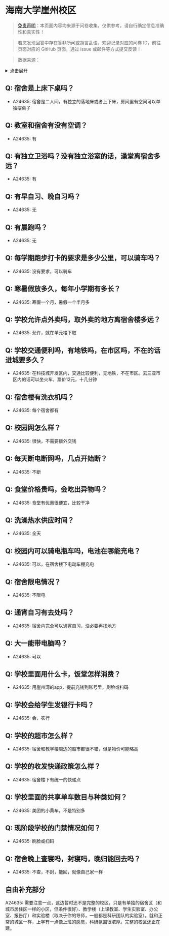 # 海南大学崖州校区

> [免责声明](https://colleges.chat/#_3)：本页面内容均来源于问卷收集，仅供参考，请自行确定信息准确性和真实性！

> 若您发现回答中存在答非所问或胡言乱语，欢迎记录对应的问卷 ID，前往页面对应的 GitHub 页面，通过 issue 或邮件等方式提交反馈！

> 数据来源：

<details><summary>点击展开</summary>
<ul>
<li>A24635: 匿名 (2024 年 06 月)</li>
</ul>
</details>

## Q: 宿舍是上床下桌吗？

- A24635: 宿舍是二人间，有独立的落地床或者上下床，房间里有空间可以单独摆桌子

## Q: 教室和宿舍有没有空调？

- A24635: 有

## Q: 有独立卫浴吗？没有独立浴室的话，澡堂离宿舍多远？

- A24635: 有

## Q: 有早自习、晚自习吗？

- A24635: 无

## Q: 有晨跑吗？

- A24635: 无

## Q: 每学期跑步打卡的要求是多少公里，可以骑车吗？

- A24635: 没有要求，可以骑车

## Q: 寒暑假放多久，每年小学期有多长？

- A24635: 寒假一个月，暑假一个半月多

## Q: 学校允许点外卖吗，取外卖的地方离宿舍楼多远？

- A24635: 允许，就在单元楼下取

## Q: 学校交通便利吗，有地铁吗，在市区吗，不在的话进城要多久？

- A24635: 在科技城开发区内，交通比较便利，无地铁，不在市区。去三亚市区内的话可以坐火车，票价12元，十几分钟

## Q: 宿舍楼有洗衣机吗？

- A24635: 每个宿舍都有

## Q: 校园网怎么样？

- A24635: 很快，不需要额外交钱

## Q: 每天断电断网吗，几点开始断？

- A24635: 不断

## Q: 食堂价格贵吗，会吃出异物吗？

- A24635: 食堂有优惠很便宜，比较干净

## Q: 洗澡热水供应时间？

- A24635: 全天

## Q: 校园内可以骑电瓶车吗，电池在哪能充电？

- A24635: 可以，在宿舍楼下电动车棚充电

## Q: 宿舍限电情况？

- A24635: 不限电

## Q: 通宵自习有去处吗？

- A24635: 宿舍内完全可以通宵自习，没必要再找地方

## Q: 大一能带电脑吗？

- A24635: 可以

## Q: 学校里面用什么卡，饭堂怎样消费？

- A24635: 用崖州湾的app，提前充钱到账号里，刷脸或扫码

## Q: 学校会给学生发银行卡吗？

- A24635: 会，农行

## Q: 学校的超市怎么样？

- A24635: 宿舍和教学楼周边的超市都很不错，但是物价可能略高

## Q: 学校的收发快递政策怎么样？

- A24635: 宿舍楼下有统一的快递点

## Q: 学校里面的共享单车数目与种类如何？

- A24635: 美团的小黄车，不是特别多

## Q: 现阶段学校的门禁情况如何？

- A24635: 刷脸或扫码

## Q: 宿舍晚上查寝吗，封寝吗，晚归能回去吗？

- A24635: 不查，不封，能回，就像自己家一样

## 自由补充部分

A24635: 需要注意一点，这边暂时还不是完整的校区，只是有单独的宿舍区（和城市居住区一样的小区，但条件很好）、教学楼（上课教室、学生实验室、办公室、报告厅）和实验楼（取决于你的导师，一般都是科研团队的实验室）。就和正常的城区一样，上学有一点像上班的感觉，科研氛围很浓厚。完整的校区还正在建。